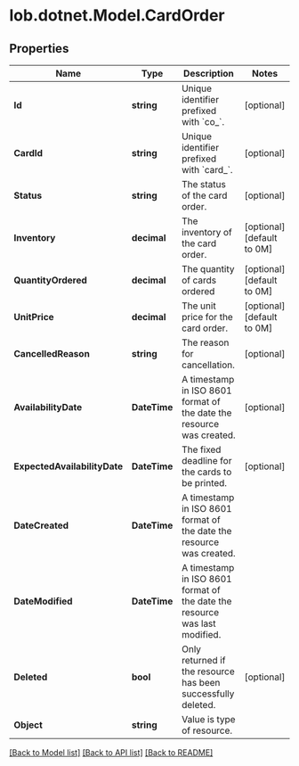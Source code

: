 # lob.dotnet.Model.CardOrder

## Properties

Name | Type | Description | Notes
------------ | ------------- | ------------- | -------------
**Id** | **string** | Unique identifier prefixed with &#x60;co_&#x60;. | [optional] 
**CardId** | **string** | Unique identifier prefixed with &#x60;card_&#x60;. | [optional] 
**Status** | **string** | The status of the card order. | [optional] 
**Inventory** | **decimal** | The inventory of the card order. | [optional] [default to 0M]
**QuantityOrdered** | **decimal** | The quantity of cards ordered | [optional] [default to 0M]
**UnitPrice** | **decimal** | The unit price for the card order. | [optional] [default to 0M]
**CancelledReason** | **string** | The reason for cancellation. | [optional] 
**AvailabilityDate** | **DateTime** | A timestamp in ISO 8601 format of the date the resource was created. | [optional] 
**ExpectedAvailabilityDate** | **DateTime** | The fixed deadline for the cards to be printed. | [optional] 
**DateCreated** | **DateTime** | A timestamp in ISO 8601 format of the date the resource was created. | 
**DateModified** | **DateTime** | A timestamp in ISO 8601 format of the date the resource was last modified. | 
**Deleted** | **bool** | Only returned if the resource has been successfully deleted. | [optional] 
**Object** | **string** | Value is type of resource. | 

[[Back to Model list]](../README.md#documentation-for-models) [[Back to API list]](../README.md#documentation-for-api-endpoints) [[Back to README]](../README.md)


